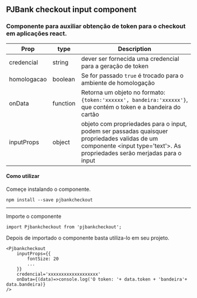 ## PJBank checkout input component

### Componente para auxiliar obtenção de token para o checkout em aplicações react.

| Prop | type | Description |
|--|--|--|
| credencial | string | dever ser fornecida uma credencial para a geração de token |
| homologacao | boolean | Se for passado `true` é trocado para o ambiente de homologação |
| onData | function | Retorna um objeto no formato: `{token:'xxxxxx', bandeira:'xxxxxx'}`, que contém o token e a bandeira do cartão |
| inputProps | object |objeto com propriedades para o input, podem ser passadas quaisquer propriedades validas de um componente \<input  type='text'>. As propriedades serão merjadas para o input| 

#### Como utilizar
Começe instalando o componente.

    npm install --save pjbankcheckout
---

Importe o componente 

    import Pjbankcheckout from 'pjbankcheckout';

Depois de importado o componente basta utiliza-lo em seu projeto.

   
    <Pjbankcheckout
	    inputProps={{
		    fontSize: 20
		    ...
	    }}
	    credencial='xxxxxxxxxxxxxxxxxxx'
	    onData={(data)=>console.log('O token: '+ data.token + 'bandeira'+ data.bandeira)}
    />
